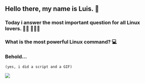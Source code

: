 ## Hello there, my name is Luis. 👋

### Today i answer the most important question for all Linux lovers. 👩‍💻 👨🏻‍💻 

### What is the most powerful Linux command? 💻
### Behold... 
```(yes, i did a script and a GIF)```

![](linux.gif)

